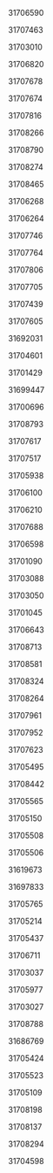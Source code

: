 31706590

31707463

31703010

31706820

31707678

31707674

31707816

31708266

31708790

31708274

31708465

31706268

31706264

31707746

31707764

31707806

31707705

31707439

31707605

31692031

31704601

31701429

31699447

31700696

31708793

31707617

31707517

31705938

31706100

31706210

31707688

31706598

31701090

31703088

31703050

31701045

31706643

31708713

31708581

31708324

31708264

31707961

31707952

31707623

31705495

31708442

31705565

31705150

31705508

31705506

31619673

31697833

31705765

31705214

31705437

31706711

31703037

31705977

31703027

31708788

31686769

31705424

31705523

31705109

31708198

31708137

31708294

31704598

